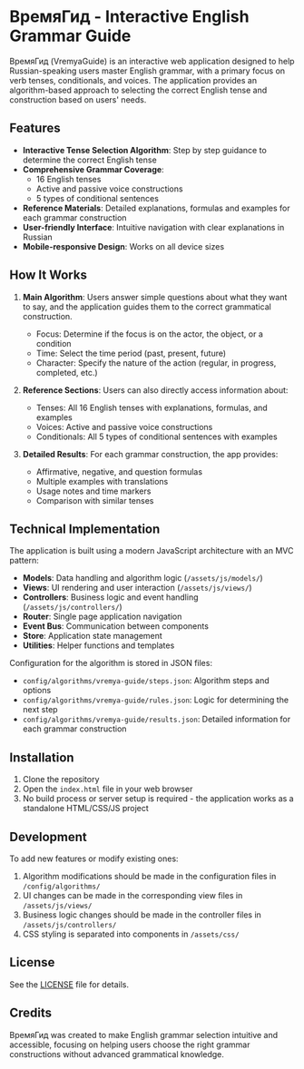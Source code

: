 # ВремяГид - Interactive English Grammar Guide

ВремяГид (VremyaGuide) is an interactive web application designed to help Russian-speaking users master English grammar, with a primary focus on verb tenses, conditionals, and voices. The application provides an algorithm-based approach to selecting the correct English tense and construction based on users' needs.

## Features

- **Interactive Tense Selection Algorithm**: Step by step guidance to determine the correct English tense
- **Comprehensive Grammar Coverage**: 
  - 16 English tenses
  - Active and passive voice constructions
  - 5 types of conditional sentences
- **Reference Materials**: Detailed explanations, formulas and examples for each grammar construction
- **User-friendly Interface**: Intuitive navigation with clear explanations in Russian
- **Mobile-responsive Design**: Works on all device sizes

## How It Works

1. **Main Algorithm**: Users answer simple questions about what they want to say, and the application guides them to the correct grammatical construction.
   - Focus: Determine if the focus is on the actor, the object, or a condition
   - Time: Select the time period (past, present, future)
   - Character: Specify the nature of the action (regular, in progress, completed, etc.)

2. **Reference Sections**: Users can also directly access information about:
   - Tenses: All 16 English tenses with explanations, formulas, and examples
   - Voices: Active and passive voice constructions
   - Conditionals: All 5 types of conditional sentences with examples

3. **Detailed Results**: For each grammar construction, the app provides:
   - Affirmative, negative, and question formulas
   - Multiple examples with translations
   - Usage notes and time markers
   - Comparison with similar tenses

## Technical Implementation

The application is built using a modern JavaScript architecture with an MVC pattern:

- **Models**: Data handling and algorithm logic (`/assets/js/models/`)
- **Views**: UI rendering and user interaction (`/assets/js/views/`)
- **Controllers**: Business logic and event handling (`/assets/js/controllers/`)
- **Router**: Single page application navigation
- **Event Bus**: Communication between components
- **Store**: Application state management
- **Utilities**: Helper functions and templates

Configuration for the algorithm is stored in JSON files:
- `config/algorithms/vremya-guide/steps.json`: Algorithm steps and options
- `config/algorithms/vremya-guide/rules.json`: Logic for determining the next step
- `config/algorithms/vremya-guide/results.json`: Detailed information for each grammar construction

## Installation

1. Clone the repository
2. Open the `index.html` file in your web browser
3. No build process or server setup is required - the application works as a standalone HTML/CSS/JS project

## Development

To add new features or modify existing ones:

1. Algorithm modifications should be made in the configuration files in `/config/algorithms/`
2. UI changes can be made in the corresponding view files in `/assets/js/views/`
3. Business logic changes should be made in the controller files in `/assets/js/controllers/`
4. CSS styling is separated into components in `/assets/css/`

## License

See the [LICENSE](LICENSE) file for details.

## Credits

ВремяГид was created to make English grammar selection intuitive and accessible, focusing on helping users choose the right grammar constructions without advanced grammatical knowledge.